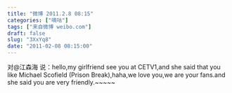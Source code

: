 ```yaml
---
title: "微博 2011.2.8 08:15"
categories: ["嘀咕"]
tags: ["来自微博 weibo.com"]
draft: false
slug: "3XxYq8"
date: "2011-02-08 08:15:00"
---
```


<p>对@江森海 说：hello,my girlfriend see you at CETV1,and she said that you like Michael Scofield (Prison Break),haha,we love you,we are your fans.and she said you are very friendly.~~~~~ ​​​​</p>
